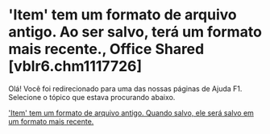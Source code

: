 
# 'Item' tem um formato de arquivo antigo. Ao ser salvo, terá um formato mais recente., Office Shared [vblr6.chm1117726]

Olá! Você foi redirecionado para uma das nossas páginas de Ajuda F1. Selecione o tópico que estava procurando abaixo.

['Item' tem um formato de arquivo antigo. Quando salvo, ele será salvo em um formato mais recente.](http://msdn.microsoft.com/library/3b2e8ccd-6ae3-7c0d-e73d-cc13ac0f96bf%28Office.15%29.aspx)
